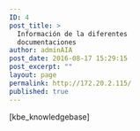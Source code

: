 ```yaml
---
ID: 4
post_title: >
  Información de la diferentes
  documentaciones
author: adminAIA
post_date: 2016-08-17 15:29:15
post_excerpt: ""
layout: page
permalink: http://172.20.2.115/
published: true
---
```

[kbe_knowledgebase]